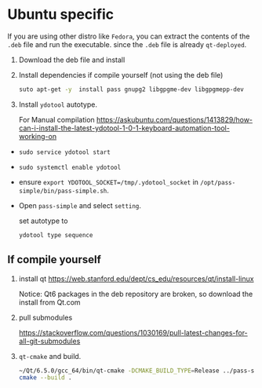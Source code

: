 # Ubuntu specific

If you are using other distro like `Fedora`, you can extract the contents of the `.deb` file and run the executable. since the `.deb` file is already `qt-deployed`. 

1. Download the deb file and install

1. Install dependencies if compile yourself (not using the deb file)

    ```bash
    suto apt-get -y  install pass gnupg2 libgpgme-dev libgpgmepp-dev
    ```

1. Install `ydotool` autotype.

    For Manual compilation <https://askubuntu.com/questions/1413829/how-can-i-install-the-latest-ydotool-1-0-1-keyboard-automation-tool-working-on> 
    
- `sudo service ydotool start`
- `sudo systemctl enable ydotool`
- ensure `export YDOTOOL_SOCKET=/tmp/.ydotool_socket` in `/opt/pass-simple/bin/pass-simple.sh`.

- Open `pass-simple` and select `setting`. 
    
    set autotype to 
    
    ```bash
    ydotool type sequence
    ```

## If compile yourself

1. install qt <https://web.stanford.edu/dept/cs_edu/resources/qt/install-linux>

    Notice: Qt6 packages in the deb repository are broken, so download the install from Qt.com

2. pull submodules

    <https://stackoverflow.com/questions/1030169/pull-latest-changes-for-all-git-submodules>

3. `qt-cmake` and build.

    ```bash
    ~/Qt/6.5.0/gcc_64/bin/qt-cmake -DCMAKE_BUILD_TYPE=Release ../pass-simple-qt/
    cmake --build .
    ```

